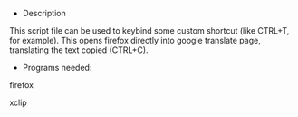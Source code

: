 - Description

This script file can be used to keybind some custom shortcut (like CTRL+T, for example). This opens firefox directly into google translate page, translating the text copied (CTRL+C).

- Programs needed:

firefox

xclip
